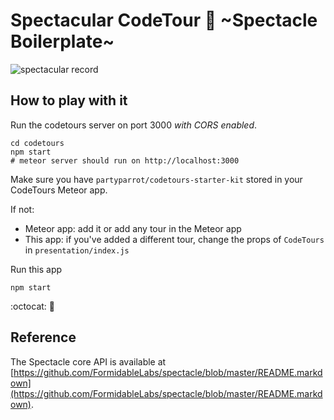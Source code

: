 # Spectacular CodeTour :tada: ~Spectacle Boilerplate~

![spectacular record](https://cl.ly/0w232v3P4230/download/Screen%20Recording%202017-05-17%20at%2010.50%20AM.gif)

## How to play with it

Run the codetours server on port 3000 _with CORS enabled_.
```
cd codetours
npm start
# meteor server should run on http://localhost:3000
```

Make sure you have `partyparrot/codetours-starter-kit` stored in your CodeTours Meteor app. 

If not:
- Meteor app: add it or add any tour in the Meteor app
- This app: if you've added a different tour, change the props of `CodeTours` in `presentation/index.js`

Run this app
```
npm start
```

:octocat: :eyes:

## Reference

The Spectacle core API is available at [https://github.com/FormidableLabs/spectacle/blob/master/README.markdown](https://github.com/FormidableLabs/spectacle/blob/master/README.markdown).

